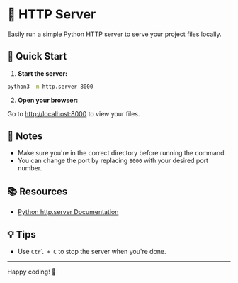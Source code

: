 # 📁 HTTP Server

Easily run a simple Python HTTP server to serve your project files locally.

## 🚀 Quick Start

1. **Start the server:**

```bash
python3 -m http.server 8000
```

2. **Open your browser:**

Go to [http://localhost:8000](http://localhost:8000) to view your files.

## 📝 Notes

* Make sure you're in the correct directory before running the command.
* You can change the port by replacing `8000` with your desired port number.

## 📚 Resources

* [Python http.server Documentation](https://docs.python.org/3/library/http.server.html)

## 💡 Tips

* Use `Ctrl + C` to stop the server when you're done.

---

Happy coding! 🚀
